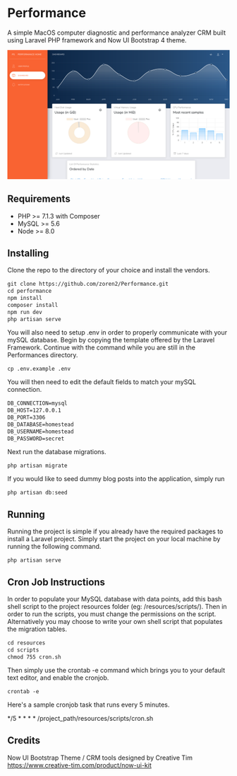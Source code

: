 Performance
=============
A simple MacOS computer diagnostic and performance analyzer CRM built using Laravel PHP framework and Now UI Bootstrap 4 theme.

![Dashboard](/public/img/screenshot.png)

## Requirements
* PHP >= 7.1.3 with Composer
* MySQL >= 5.6
* Node >= 8.0

## Installing

Clone the repo to the directory of your choice and install the vendors. 

```$xslt
git clone https://github.com/zoren2/Performance.git
cd performance
npm install
composer install
npm run dev
php artisan serve
```

You will also need to setup .env in order to properly communicate with your mySQL database. Begin by copying the template offered by the Laravel Framework. Continue with the command while you are still in the Performances directory.

```$xslt
cp .env.example .env
```

You will then need to edit the default fields to match your mySQL connection.

```$xslt
DB_CONNECTION=mysql
DB_HOST=127.0.0.1
DB_PORT=3306
DB_DATABASE=homestead
DB_USERNAME=homestead
DB_PASSWORD=secret
```

Next run the database migrations.

```$xslt
php artisan migrate
```

If you would like to seed dummy blog posts into the application, simply run

```$xslt
php artisan db:seed
```

## Running

Running the project is simple if you already have the required packages to install a Laravel project. Simply start the project on your local machine by running the following command.

```$xslt
php artisan serve
```

## Cron Job Instructions

In order to populate your MySQL database with data points, add this bash shell script to the project resources folder (eg: /resources/scripts/). Then in order to run the scripts, you must change the permissions on the script. Alternatively you may choose to write your own shell script that populates the migration tables.

```$xslt
cd resources
cd scripts
chmod 755 cron.sh
```
Then simply use the crontab -e command which brings you to your default text editor, and enable the cronjob.

```$xslt
crontab -e
```
Here's a sample cronjob task that runs every 5 minutes.

*/5 * * * * /project_path/resources/scripts/cron.sh

## Credits

Now UI Bootstrap Theme / CRM tools designed by Creative Tim
https://www.creative-tim.com/product/now-ui-kit
